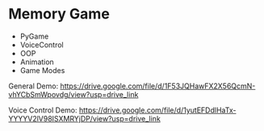 # Memory Game

- PyGame
- VoiceControl
- OOP
- Animation
- Game Modes

General Demo: https://drive.google.com/file/d/1F53JQHawFX2X56QcmN-vhYCbSmWpovdg/view?usp=drive_link

Voice Control Demo: https://drive.google.com/file/d/1yutEFDdlHaTx-YYYYV2lV98ISXMRYjDP/view?usp=drive_link
